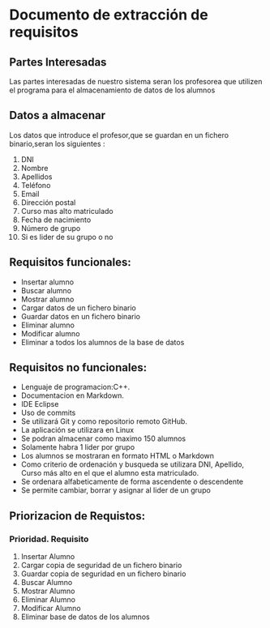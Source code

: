 # Documento de extracción de requisitos


## Partes Interesadas

Las partes interesadas de nuestro sistema seran los profesorea que utilizen el programa para el almacenamiento de datos de los alumnos

## **Datos a almacenar**

Los datos que introduce el profesor,que se guardan en un fichero binario,seran los siguientes :

1. DNI
2. Nombre
3. Apellidos
4. Teléfono
5. Email
6. Dirección postal
7. Curso mas alto matriculado
8. Fecha de nacimiento
9. Número de grupo
10. Si es lider de su grupo o no


## **Requisitos funcionales:** 
* Insertar alumno
* Buscar alumno
* Mostrar alumno 
* Cargar datos de un fichero binario
* Guardar datos en un fichero binario
* Eliminar alumno
* Modificar alumno
* Eliminar a todos los alumnos de la base de datos


## **Requisitos no funcionales:**
* Lenguaje de programacion:C++.
* Documentacion en Markdown.
* IDE Eclipse
* Uso de commits
* Se utilizará Git y como repositorio remoto GitHub.
* La aplicación se utilizara en Linux
* Se podran almacenar como maximo 150 alumnos
* Solamente habra 1 lider por grupo
* Los alumnos se mostraran en formato HTML o Markdown
* Como criterio de ordenación y busqueda se utilizara DNI, Apellido, Curso más alto en el que el alumno esta matriculado.
* Se ordenara alfabeticamente de forma ascendente o descendente
* Se permite cambiar, borrar y asignar al lider de un grupo

## **Priorizacion de Requistos:**
### **Prioridad. Requisito**
1. Insertar Alumno
2. Cargar copia de seguridad de un fichero binario
2. Guardar copia de seguridad en un fichero binario
3. Buscar Alumno
4. Mostrar Alumno
4. Eliminar Alumno
4. Modificar Alumno
5. Eliminar base de datos de los alumnos
